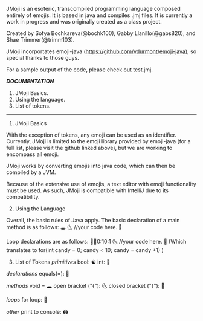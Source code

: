 JMoji is an esoteric, transcompiled programming language composed entirely of emojis. It is based in java and compiles .jmj files. It is currently a work in progress and was originally created as a class project.

Created by Sofya Bochkareva(@bochk100), Gabby Llanillo(@gabs820), and Shae Trimmer(@trimm103).

JMoji incorportates emoji-java (https://github.com/vdurmont/emoji-java), so special thanks to those guys.

For a sample output of the code, please check out test.jmj.

***DOCUMENTATION***
1. JMoji Basics.
2. Using the language.
3. List of tokens.

******

1. JMoji Basics

With the exception of tokens, any emoji can be used as an identifier. Currently, JMoji is limited to the emoji library provided by emoji-java (for a full list, please visit the github linked above), but we are working to encompass all emoji.

JMoji works by converting emojis into java code, which can then be compiled by a JVM. 

Because of the extensive use of emojis, a text editor with emoji functionality must be used. As such, JMoji is compatible with IntelliJ due to its compatibility.

2. Using the Language

Overall, the basic rules of Java apply.
The basic declaration of a main method is as follows:
  🕳
  🌜
    //your code here.
  🌛

Loop declarations are as follows:
  🔁🍬0:10:1
  🌜
    //your code here.
  🌛
(Which translates to for(int candy = 0; candy < 10; candy = candy +1) )

3. List of Tokens
*primitives*
bool: ☯️
int: 🔢

*declarations*
equals(=): 🌈

*methods*
void = 🕳
open bracket ("{"): 🌜
closed bracket ("}"): 🌛

*loops*
for loop: 🔁

*other*
print to console: 🖨
